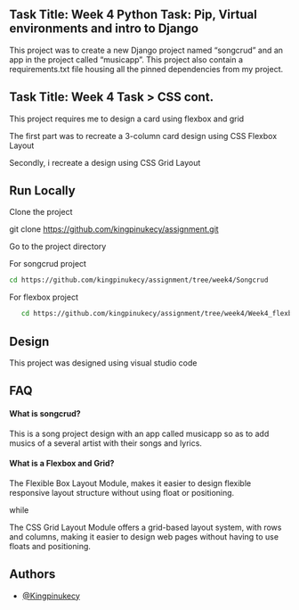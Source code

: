 
## Task Title: Week 4 Python Task: Pip, Virtual environments and intro to Django
This project was to create a new Django project named “songcrud” and an app in the project called “musicapp”. 
This project also contain a requirements.txt file housing all the pinned dependencies from my project.


## Task Title: Week 4 Task > CSS cont.
This project requires me to design a card using flexbox and grid

The first part was to recreate a 3-column card design using CSS Flexbox  Layout
 
Secondly, i recreate a design using CSS Grid Layout  

## Run Locally

Clone the project

  git clone https://github.com/kingpinukecy/assignment.git


Go to the project directory

For songcrud project
```bash
cd https://github.com/kingpinukecy/assignment/tree/week4/Songcrud
```

For flexbox project
```bash
   cd https://github.com/kingpinukecy/assignment/tree/week4/Week4_flexbox
```

## Design

This project was designed using visual studio code



## FAQ

#### What is songcrud?

This is a song project design with an app called musicapp
so as to add musics of a several artist with their songs and 
lyrics.

#### What is a Flexbox and Grid?

The Flexible Box Layout Module, makes it easier to design flexible responsive 
layout structure without using float or positioning.

while

The CSS Grid Layout Module offers a grid-based layout system, with rows and 
columns, making it easier to design web pages without having to use floats and positioning.

## Authors

- [@Kingpinukecy](https://www.github.com/Kingpinukecy)

